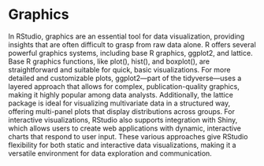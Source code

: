 # Graphics
In RStudio, graphics are an essential tool for data visualization, providing insights that are often difficult to grasp from raw data alone. R offers several powerful graphics systems, including base R graphics, ggplot2, and lattice. Base R graphics functions, like plot(), hist(), and boxplot(), are straightforward and suitable for quick, basic visualizations. For more detailed and customizable plots, ggplot2—part of the tidyverse—uses a layered approach that allows for complex, publication-quality graphics, making it highly popular among data analysts. Additionally, the lattice package is ideal for visualizing multivariate data in a structured way, offering multi-panel plots that display distributions across groups. For interactive visualizations, RStudio also supports integration with Shiny, which allows users to create web applications with dynamic, interactive charts that respond to user input. These various approaches give RStudio flexibility for both static and interactive data visualizations, making it a versatile environment for data exploration and communication.






